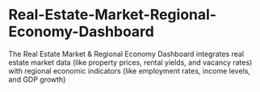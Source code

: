 # Real-Estate-Market-Regional-Economy-Dashboard
The Real Estate Market &amp; Regional Economy Dashboard integrates real estate market data (like property prices, rental yields, and vacancy rates) with regional economic indicators (like employment rates, income levels, and GDP growth)

